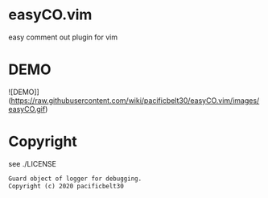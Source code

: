 # easyCO.vim
easy comment out plugin for vim
# DEMO
![DEMO]](https://raw.githubusercontent.com/wiki/pacificbelt30/easyCO.vim/images/easyCO.gif)
# Copyright
see ./LICENSE
```txt
Guard object of logger for debugging.
Copyright (c) 2020 pacificbelt30 
```
